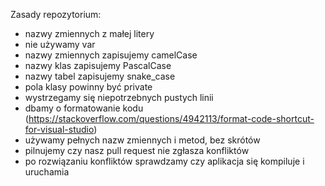 Zasady repozytorium:
- nazwy zmiennych z małej litery
- nie używamy var
- nazwy zmiennych zapisujemy camelCase
- nazwy klas zapisujemy PascalCase
- nazwy tabel zapisujemy snake_case
- pola klasy powinny być private
- wystrzegamy się niepotrzebnych pustych linii
- dbamy o formatowanie kodu (https://stackoverflow.com/questions/4942113/format-code-shortcut-for-visual-studio)
- używamy pełnych nazw zmiennych i metod, bez skrótów
- pilnujemy czy nasz pull request nie zgłasza konfliktów
- po rozwiązaniu konfliktów sprawdzamy czy aplikacja się kompiluje i uruchamia
